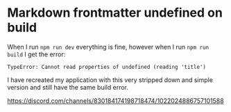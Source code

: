 # Markdown frontmatter undefined on build

When I run `npm run dev` everything is fine, however when I run `npm run build` I get the error:

```
TypeError: Cannot read properties of undefined (reading 'title')
```

I have recreated my application with this very stripped down and simple version and still have the same build error.

https://discord.com/channels/830184174198718474/1022024886757101588
